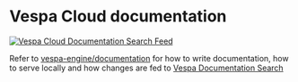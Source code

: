 <!-- # Copyright 2019 Oath Inc. All rights reserved. -->

# Vespa Cloud documentation

[![Vespa Cloud Documentation Search Feed](https://github.com/vespa-engine/cloud/workflows/Vespa%20Cloud%20Documentation%20Search%20Feed/badge.svg?branch=master)](https://github.com/vespa-engine/cloud/actions?query=workflow%3A%22Vespa+Cloud+Documentation+Search+Feed%22)

Refer to [vespa-engine/documentation](https://github.com/vespa-engine/documentation) for how to write documentation,
how to serve locally and how changes are fed to
[Vespa Documentation Search](https://github.com/vespa-engine/sample-apps/tree/master/vespa-cloud/vespa-documentation-search)
